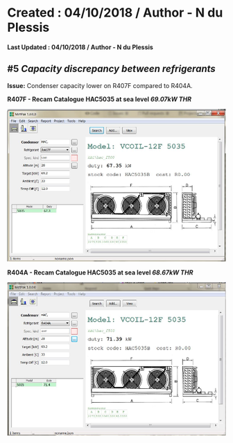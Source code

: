 # Created : 04/10/2018 / Author - N du Plessis
#### Last Updated : 04/10/2018 / Author - N du Plessis

##  #5 **_Capacity discrepancy between refrigerants_**

**Issue:** Condenser capacity lower on R407F compared to R404A.

**R407F - Recam Catalogue HAC5035 at sea level _69.07kW THR_**

![alt text](CondenserRefrigerant.JPG "THR Capacity of R407F")

**R404A  - Recam Catalogue HAC5035 at sea level _68.67kW THR_**

![alt text](CondenserCoastal.JPG "THR Capacity of R404A")
